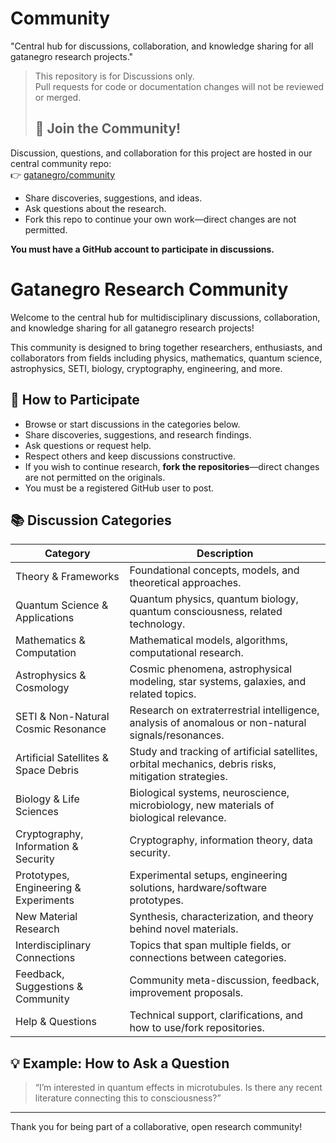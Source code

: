 # Community
"Central hub for discussions, collaboration, and knowledge sharing for all gatanegro research projects."

> This repository is for Discussions only.  
> Pull requests for code or documentation changes will not be reviewed or merged.
>
> ## 📢 Join the Community!

Discussion, questions, and collaboration for this project are hosted in our central community repo:  
👉 [gatanegro/community](https://github.com/gatanegro/community/discussions)

- Share discoveries, suggestions, and ideas.
- Ask questions about the research.
- Fork this repo to continue your own work—direct changes are not permitted.

**You must have a GitHub account to participate in discussions.**

# Gatanegro Research Community

Welcome to the central hub for multidisciplinary discussions, collaboration, and knowledge sharing for all gatanegro research projects!

This community is designed to bring together researchers, enthusiasts, and collaborators from fields including physics, mathematics, quantum science, astrophysics, SETI, biology, cryptography, engineering, and more.

## 🚀 How to Participate

- Browse or start discussions in the categories below.
- Share discoveries, suggestions, and research findings.
- Ask questions or request help.
- Respect others and keep discussions constructive.
- If you wish to continue research, **fork the repositories**—direct changes are not permitted on the originals.
- You must be a registered GitHub user to post.

## 📚 Discussion Categories

| Category                               | Description                                                                                              |
|-----------------------------------------|----------------------------------------------------------------------------------------------------------|
| Theory & Frameworks                     | Foundational concepts, models, and theoretical approaches.                                               |
| Quantum Science & Applications          | Quantum physics, quantum biology, quantum consciousness, related technology.                             |
| Mathematics & Computation               | Mathematical models, algorithms, computational research.                                                 |
| Astrophysics & Cosmology                | Cosmic phenomena, astrophysical modeling, star systems, galaxies, and related topics.                    |
| SETI & Non-Natural Cosmic Resonance     | Research on extraterrestrial intelligence, analysis of anomalous or non-natural signals/resonances.      |
| Artificial Satellites & Space Debris    | Study and tracking of artificial satellites, orbital mechanics, debris risks, mitigation strategies.     |
| Biology & Life Sciences                 | Biological systems, neuroscience, microbiology, new materials of biological relevance.                   |
| Cryptography, Information & Security    | Cryptography, information theory, data security.                                                         |
| Prototypes, Engineering & Experiments   | Experimental setups, engineering solutions, hardware/software prototypes.                                 |
| New Material Research                   | Synthesis, characterization, and theory behind novel materials.                                          |
| Interdisciplinary Connections           | Topics that span multiple fields, or connections between categories.                                      |
| Feedback, Suggestions & Community       | Community meta-discussion, feedback, improvement proposals.                                              |
| Help & Questions                        | Technical support, clarifications, and how to use/fork repositories.                                     |

## 💡 Example: How to Ask a Question

> “I’m interested in quantum effects in microtubules. Is there any recent literature connecting this to consciousness?”

---

Thank you for being part of a collaborative, open research community!
